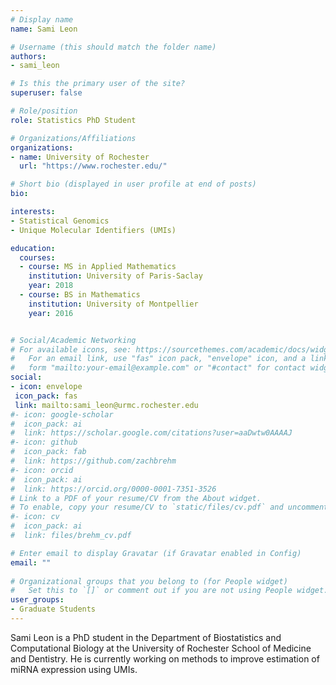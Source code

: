 ```yaml
---
# Display name
name: Sami Leon

# Username (this should match the folder name)
authors:
- sami_leon

# Is this the primary user of the site?
superuser: false

# Role/position
role: Statistics PhD Student

# Organizations/Affiliations
organizations:
- name: University of Rochester
  url: "https://www.rochester.edu/"

# Short bio (displayed in user profile at end of posts)
bio: 

interests:
- Statistical Genomics
- Unique Molecular Identifiers (UMIs)

education:
  courses:
  - course: MS in Applied Mathematics
    institution: University of Paris-Saclay
    year: 2018
  - course: BS in Mathematics
    institution: University of Montpellier
    year: 2016


# Social/Academic Networking
# For available icons, see: https://sourcethemes.com/academic/docs/widgets/#icons
#   For an email link, use "fas" icon pack, "envelope" icon, and a link in the
#   form "mailto:your-email@example.com" or "#contact" for contact widget.
social:
- icon: envelope
 icon_pack: fas
 link: mailto:sami_leon@urmc.rochester.edu
#- icon: google-scholar
#  icon_pack: ai
#  link: https://scholar.google.com/citations?user=aaDwtw0AAAAJ
#- icon: github
#  icon_pack: fab
#  link: https://github.com/zachbrehm
#- icon: orcid
#  icon_pack: ai
#  link: https://orcid.org/0000-0001-7351-3526
# Link to a PDF of your resume/CV from the About widget.
# To enable, copy your resume/CV to `static/files/cv.pdf` and uncomment the lines below.  
#- icon: cv
#  icon_pack: ai
#  link: files/brehm_cv.pdf

# Enter email to display Gravatar (if Gravatar enabled in Config)
email: ""
  
# Organizational groups that you belong to (for People widget)
#   Set this to `[]` or comment out if you are not using People widget.  
user_groups:
- Graduate Students
---
```


Sami Leon is a PhD student in the Department of Biostatistics and Computational Biology at the University of Rochester School of Medicine and Dentistry. He is currently working on methods to improve estimation of miRNA expression using UMIs.
